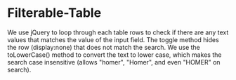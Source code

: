 # Filterable-Table
We use jQuery to loop through each table rows to check if there are any text values that matches the value of the input field. The toggle method hides the row (display:none) that does not match the search. We use the toLowerCase() method to convert the text to lower case, which makes the search case insensitive (allows "homer", "Homer", and even "HOMER" on search).
